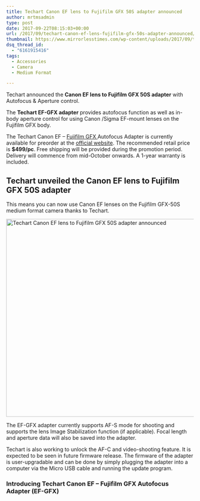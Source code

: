 ```yaml
---
title: Techart Canon EF lens to Fujifilm GFX 50S adapter announced
author: mrtmsadmin
type: post
date: 2017-09-22T08:15:03+00:00
url: /2017/09/techart-canon-ef-lens-fujifilm-gfx-50s-adapter-announced/
thumbnail: https://www.mirrorlesstimes.com/wp-content/uploads/2017/09/techart-unveils-canon-ef-lens-fujifilm-gfx-50s-adapter-1-750x550.jpg
dsq_thread_id:
  - "6161915416"
tags:
  - Accessories
  - Camera
  - Medium Format

---
```

Techart announced the **Canon EF lens to Fujifilm GFX 50S adapter** with Autofocus & Aperture control.

The **Techart EF-GFX adapter** provides autofocus function as well as in-body aperture control for using Canon /Sigma EF-mount lenses on the Fujifilm GFX body.

The Techart Canon EF – <a href="https://www.amazon.com/Fujifilm-GFX-50S-Mirrorless-Body/dp/B01MZARM64/ref=as_li_ss_tl?ie=UTF8&qid=1505905302&sr=8-2&keywords=Fujifilm+GFX&linkCode=ll1&tag=daicamnew-20&linkId=5dd8d22a59277ee9712d25b65303fa60" target="_blank" rel="noopener" data-amzn-asin="B01MZARM64">Fujifilm GFX </a>Autofocus Adapter is currently available for preorder at the <a title="Techart website" href="http://www.techartpro.com/" target="_blank" rel="noopener">official website</a>. The recommended retail price is **$499/pc**. Free shipping will be provided during the promotion period. Delivery will commence from mid-October onwards. A 1-year warranty is included.

## Techart unveiled the Canon EF lens to Fujifilm GFX 50S adapter

This means you can now use Canon EF lenses on the Fujifilm GFX-50S medium format camera thanks to Techart.

[<img class="aligncenter wp-image-1262 size-full" title="Techart Canon EF lens to Fujifilm GFX 50S adapter announced" src="https://i1.wp.com/www.mirrorlesstimes.com/wp-content/uploads/2017/09/techart-unveils-canon-ef-lens-fujifilm-gfx-50s-adapter-1.jpg?resize=600%2C532&#038;ssl=1" alt="Techart Canon EF lens to Fujifilm GFX 50S adapter announced" width="600" height="532" srcset="https://i1.wp.com/www.mirrorlesstimes.com/wp-content/uploads/2017/09/techart-unveils-canon-ef-lens-fujifilm-gfx-50s-adapter-1.jpg?w=1000&ssl=1 1000w, https://i1.wp.com/www.mirrorlesstimes.com/wp-content/uploads/2017/09/techart-unveils-canon-ef-lens-fujifilm-gfx-50s-adapter-1.jpg?resize=300%2C266&ssl=1 300w, https://i1.wp.com/www.mirrorlesstimes.com/wp-content/uploads/2017/09/techart-unveils-canon-ef-lens-fujifilm-gfx-50s-adapter-1.jpg?resize=768%2C680&ssl=1 768w, https://i1.wp.com/www.mirrorlesstimes.com/wp-content/uploads/2017/09/techart-unveils-canon-ef-lens-fujifilm-gfx-50s-adapter-1.jpg?resize=700%2C620&ssl=1 700w" sizes="(max-width: 600px) 100vw, 600px" data-recalc-dims="1" />][1]

The EF-GFX adapter currently supports AF-S mode for shooting and supports the lens Image Stabilization function (if applicable). Focal length and aperture data will also be saved into the adapter.

Techart is also working to unlock the AF-C and video-shooting feature. It is expected to be seen in future firmware release. The firmware of the adapter is user-upgradable and can be done by simply plugging the adapter into a computer via the Micro USB cable and running the update program.

### Introducing Techart Canon EF – Fujifilm GFX Autofocus Adapter (EF-GFX)

 [1]: https://i1.wp.com/www.mirrorlesstimes.com/wp-content/uploads/2017/09/techart-unveils-canon-ef-lens-fujifilm-gfx-50s-adapter-1.jpg?ssl=1